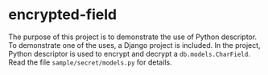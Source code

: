 encrypted-field
===============

The purpose of this project is to demonstrate the use of Python descriptor.
To demonstrate one of the uses, a Django project is included. In the project,
Python descriptor is used to encrypt and decrypt a `db.models.CharField`.
Read the file `sample/secret/models.py` for details.
